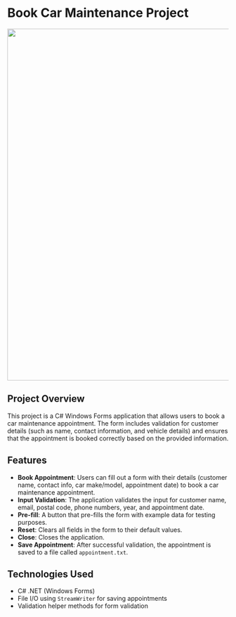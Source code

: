 # Book Car Maintenance Project
<img src="https://github.com/user-attachments/assets/e26f2915-5c18-43c1-8e98-a922c9d1c5b6" width="800" />

## Project Overview
This project is a C# Windows Forms application that allows users to book a car maintenance appointment. The form includes validation for customer details (such as name, contact information, and vehicle details) and ensures that the appointment is booked correctly based on the provided information.

## Features
- **Book Appointment**: Users can fill out a form with their details (customer name, contact info, car make/model, appointment date) to book a car maintenance appointment.
- **Input Validation**: The application validates the input for customer name, email, postal code, phone numbers, year, and appointment date.
- **Pre-fill**: A button that pre-fills the form with example data for testing purposes.
- **Reset**: Clears all fields in the form to their default values.
- **Close**: Closes the application.
- **Save Appointment**: After successful validation, the appointment is saved to a file called `appointment.txt`.

## Technologies Used
- C# .NET (Windows Forms)
- File I/O using `StreamWriter` for saving appointments
- Validation helper methods for form validation
